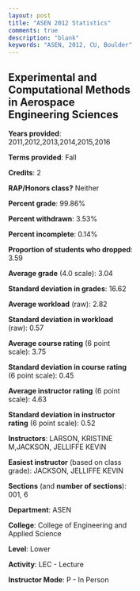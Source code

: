 ```yaml
---
layout: post
title: "ASEN 2012 Statistics"
comments: true
description: "blank"
keywords: "ASEN, 2012, CU, Boulder"
--- 
```

<head>
<script src="https://ajax.googleapis.com/ajax/libs/jquery/2.1.3/jquery.min.js"></script>
<script src="https://dl.dropboxusercontent.com/s/pc42nxpaw1ea4o9/highcharts.js?dl=0"></script>
<!-- <script src="../assets/js/highcharts.js"></script> -->
<style type="text/css">@font-face {
	font-family: "Bebas Neue";
	src: url(https://www.filehosting.org/file/details/544349/BebasNeue%20Regular.otf) format("opentype");
	}
	h1.Bebas { 
		font-family: "Bebas Neue", Verdana, Tahoma;
	}
</style>
</head>
<body>
	<div id="container" style="float: right; width: 45%; height: 88%; margin-left: 2.5%; margin-right: 2.5%;"></div>
	<script language="JavaScript">
		$(document).ready(function() {
		var chart = {type: 'column'};
		var title = {text: 'Grade Distribution'};
		var xAxis = {categories: ['A','B','C','D','F'],crosshair: true};
		var yAxis = {min: 0,title: {text: 'Percentage'}};
		var tooltip = {headerFormat: '<center><b><span style="font-size:20px">{point.key}</span></b></center>',
		               pointFormat: '<td style="padding:0"><b>{point.y:.1f}%</b></td>',
		               footerFormat: '</table>',shared: true,useHTML: true};
		var plotOptions = {column: {pointPadding: 0.0,borderWidth: 0}};  
		var credits = {enabled: false};var series= [{name: 'Percent',data: [31.72,48.76,12.56,3.36,3.61,]}];
		var json = {};
		json.chart = chart;
		json.title = title;
		json.tooltip = tooltip;
		json.xAxis = xAxis;
		json.yAxis = yAxis;  
		json.series = series;
		json.plotOptions = plotOptions;  
		json.credits = credits;
		$('#container').highcharts(json);
	});
	</script>
</body>
			   
## Experimental and Computational Methods in Aerospace Engineering Sciences

**Years provided**: 2011,2012,2013,2014,2015,2016

**Terms provided**: Fall

**Credits**: 2

**RAP/Honors class?** Neither

**Percent grade**: 99.86%

**Percent withdrawn**: 3.53%

**Percent incomplete**: 0.14%

**Proportion of students who dropped**: 3.59

**Average grade** (4.0 scale): 3.04

**Standard deviation in grades**: 16.62

**Average workload** (raw): 2.82

**Standard deviation in workload** (raw): 0.57

**Average course rating** (6 point scale): 3.75

**Standard deviation in course rating** (6 point scale): 0.45

**Average instructor rating** (6 point scale): 4.63

**Standard deviation in instructor rating** (6 point scale): 0.52

**Instructors**: LARSON, KRISTINE M,JACKSON, JELLIFFE KEVIN

**Easiest instructor** (based on class grade): JACKSON, JELLIFFE KEVIN

**Sections** (and **number of sections**): 001, 6

**Department**: ASEN

**College**: College of Engineering and Applied Science

**Level**: Lower

**Activity**: LEC - Lecture

**Instructor Mode**: P  - In Person